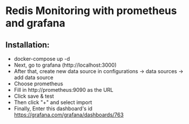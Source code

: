 <h1>Redis Monitoring with prometheus and grafana</h1>


<h2>Installation:</h2>

- docker-compose up -d
- Next, go to grafana (http://localhost:3000)
- After that, create new data source in configurations -> data sources -> add data source
- Choose prometheus
- Fill in http://prometheus:9090 as the URL
- Click save & test
- Then click "+" and select import
- Finally, Enter this dashboard's id https://grafana.com/grafana/dashboards/763